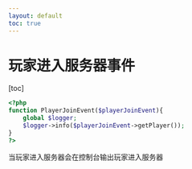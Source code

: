 ```yaml
---
layout: default
toc: true
---
```

# 玩家进入服务器事件

[toc]

```php
<?php
function PlayerJoinEvent($playerJoinEvent){
    global $logger;
    $logger->info($playerJoinEvent->getPlayer());
}
?>
```

当玩家进入服务器会在控制台输出玩家进入服务器